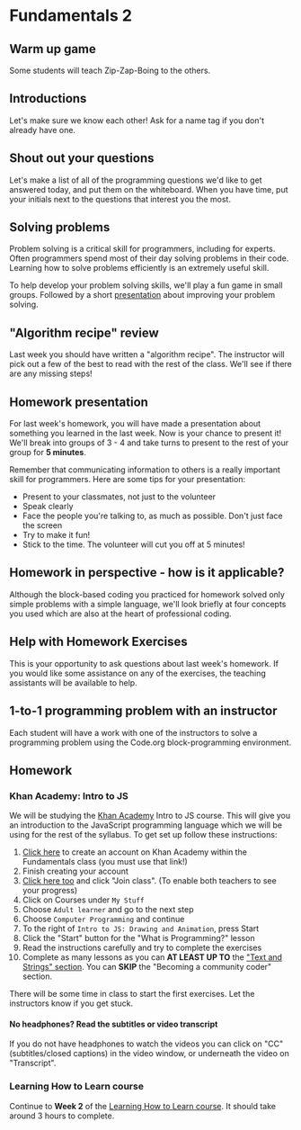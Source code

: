 # Fundamentals 2

## Warm up game

Some students will teach Zip-Zap-Boing to the others.

## Introductions

Let's make sure we know each other! Ask for a name tag if you don't already have one.

## Shout out your questions

Let's make a list of all of the programming questions we'd like to get answered today, and put them on the whiteboard. When you have time, put your initials next to the questions that interest you the most.

## Solving problems

Problem solving is a critical skill for programmers, including for experts. Often programmers spend most of their day solving problems in their code. Learning how to solve problems efficiently is an extremely useful skill.

To help develop your problem solving skills, we'll play a fun game in small groups. Followed by a short [presentation](https://docs.google.com/presentation/d/1XzLUVxfiJE2llWTWn7Rf5T0cutcL9HCBwd09GBCzv_4/) about improving your problem solving.

## "Algorithm recipe" review

Last week you should have written a "algorithm recipe". The instructor will pick out a few of the best to read with the rest of the class. We'll see if there are any missing steps!

## Homework presentation

For last week's homework, you will have made a presentation about something you learned in the last week. Now is your chance to present it! We'll break into groups of 3 - 4 and take turns to present to the rest of your group for **5 minutes**.

Remember that communicating information to others is a really important skill for programmers. Here are some tips for your presentation:

* Present to your classmates, not just to the volunteer
* Speak clearly
* Face the people you're talking to, as much as possible. Don't just face the screen
* Try to make it fun!
* Stick to the time. The volunteer will cut you off at 5 minutes!

## Homework in perspective - how is it applicable?

Although the block-based coding you practiced for homework solved only simple problems with a simple language, we'll look briefly at four concepts you used which are also at the heart of professional coding.

<!-- TODO: write this up properly -->

## Help with Homework Exercises

This is your opportunity to ask questions about last week's homework. If you would like some assistance on any of the exercises, the teaching assistants will be available to help.

## 1-to-1 programming problem with an instructor

Each student will have a work with one of the instructors to solve a programming problem using the Code.org block-programming environment.

## Homework

### Khan Academy: Intro to JS

We will be studying the [Khan Academy](https://www.khanacademy.org) Intro to JS course. This will give you an introduction to the JavaScript programming language which we will be using for the rest of the syllabus. To get set up follow these instructions:

1. [Click here](https://www.khanacademy.org/join/WU488UNX) to create an account on Khan Academy within the Fundamentals class (you must use that link!)
1. Finish creating your account
1. [Click here too](https://www.khanacademy.org/join/YYP65VVP) and click "Join class".  (To enable both teachers to see your progress)
1. Click on Courses under `My Stuff`
1. Choose `Adult learner` and go to the next step
1. Choose `Computer Programming` and continue
1. To the right of `Intro to JS: Drawing and Animation`, press Start
1. Click the "Start" button for the "What is Programming?" lesson
1. Read the instructions carefully and try to complete the exercises
1. Complete as many lessons as you can **AT LEAST UP TO** the ["Text and Strings" section](https://www.khanacademy.org/computing/computer-programming/programming#text-basics). You can **SKIP** the "Becoming a community coder" section.

There will be some time in class to start the first exercises. Let the instructors know if you get stuck.

#### No headphones? Read the subtitles or video transcript

If you do not have headphones to watch the videos you can click on "CC" (subtitles/closed captions) in the video window, or underneath the video on "Transcript".

### Learning How to Learn course

Continue to **Week 2** of the [Learning How to Learn course](https://www.coursera.org/learn/learning-how-to-learn). It should take around 3 hours to complete.
